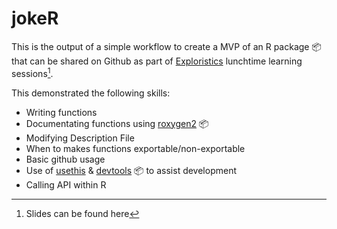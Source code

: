 # jokeR

This is the output of a simple workflow to create a MVP of an R package 📦 that can be shared on Github as part of [Exploristics](https://exploristics.com/) lunchtime learning sessions[^1].

This demonstrated the following skills:
- Writing functions
- Documentating functions using [roxygen2](https://cran.r-project.org/web/packages/roxygen2/vignettes/roxygen2.html) 📦
- Modifying Description File
- When to makes functions exportable/non-exportable
- Basic github usage
- Use of [usethis](https://usethis.r-lib.org/) & [devtools](https://devtools.r-lib.org/) 📦 to assist development
- Calling API within R

[^1]: Slides can be found here 
